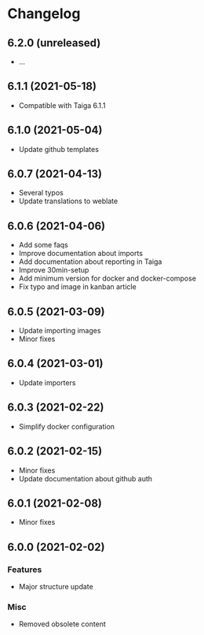 # Changelog

## 6.2.0 (unreleased)

- ...

## 6.1.1 (2021-05-18)

- Compatible with Taiga 6.1.1

## 6.1.0 (2021-05-04)

- Update github templates

## 6.0.7 (2021-04-13)

- Several typos
- Update translations to weblate

## 6.0.6 (2021-04-06)

- Add some faqs
- Improve documentation about imports
- Add documentation about reporting in Taiga
- Improve 30min-setup
- Add minimum version for docker and docker-compose
- Fix typo and image in kanban article

## 6.0.5 (2021-03-09)

- Update importing images
- Minor fixes

## 6.0.4 (2021-03-01)

- Update importers


## 6.0.3 (2021-02-22)

- Simplify docker configuration


## 6.0.2 (2021-02-15)

- Minor fixes
- Update documentation about github auth


## 6.0.1 (2021-02-08)

- Minor fixes


## 6.0.0 (2021-02-02)

### Features

- Major structure update

### Misc

- Removed obsolete content
